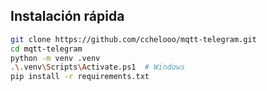 ## Instalación rápida

```bash
git clone https://github.com/cchelooo/mqtt-telegram.git
cd mqtt-telegram
python -m venv .venv
.\.venv\Scripts\Activate.ps1  # Windows
pip install -r requirements.txt
